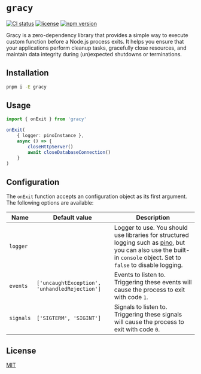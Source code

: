 # `gracy`

[![CI status](https://github.com/samialdury/gracy/actions/workflows/ci.yml/badge.svg)](https://github.com/samialdury/gracy/actions/workflows/ci.yml)
[![license](https://img.shields.io/github/license/samialdury/gracy)](LICENSE)
[![npm version](https://img.shields.io/npm/v/gracy)](https://www.npmjs.com/package/gracy)

Gracy is a zero-dependency library that provides a simple way to execute custom function before a Node.js process exits. It helps you ensure that your applications perform cleanup tasks, gracefully close resources, and maintain data integrity during (un)expected shutdowns or terminations.

## Installation

```sh
pnpm i -E gracy
```

## Usage

```ts
import { onExit } from 'gracy'

onExit(
    { logger: pinoInstance },
    async () => {
        closeHttpServer()
        await closeDatabaseConnection()
    }
)
```

## Configuration

The `onExit` function accepts an configuration object as its first argument. The following options are available:

| Name      | Default value                                 | Description                                                                                                                                                                                           |
| --------- | --------------------------------------------- | ----------------------------------------------------------------------------------------------------------------------------------------------------------------------------------------------------- |
| `logger`  |                                               | Logger to use. You should use libraries for structured logging such as [pino](https://github.com/pinojs/pino), but you can also use the built-in `console` object. Set to `false` to disable logging. |
| `events`  | `['uncaughtException', 'unhandledRejection']` | Events to listen to. Triggering these events will cause the process to exit with code `1`.                                                                                                            |
| `signals` | `['SIGTERM', 'SIGINT']`                       | Signals to listen to. Triggering these signals will cause the process to exit with code `0`.                                                                                                          |

## License

[MIT](LICENSE)
